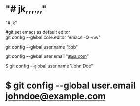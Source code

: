  
"# jk,,,,,," 
=======
"# jk" 

#git set emacs as default editor  
 git config --global core.editor "emacs -Q -nw"
 
 git config --global user.name "bob"
 
 git config --global user.email "a@a.com"

$ git config --global user.name "John Doe"

$ git config --global user.email johndoe@example.com
=====
